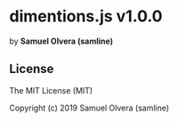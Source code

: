 # dimentions.js v1.0.0
by  **Samuel Olvera (samline)**

## License
The MIT License (MIT)

Copyright (c) 2019 Samuel Olvera (samline)
